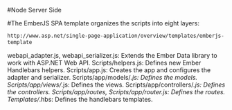 #Node Server Side


#The EmberJS SPA template organizes the scripts into eight layers:
```html
http://www.asp.net/single-page-application/overview/templates/emberjs-
template
```

webapi_adapter.js, webapi_serializer.js: Extends the Ember Data library to work with ASP.NET Web API.
Scripts/helpers.js: Defines new Ember Handlebars helpers.
Scripts/app.js: Creates the app and configures the adapter and serializer.
Scripts/app/models/*.js: Defines the models.
Scripts/app/views/*.js: Defines the views.
Scripts/app/controllers/*.js: Defines the controllers.
Scripts/app/routes, Scripts/app/router.js: Defines the routes.
Templates/*.hbs: Defines the handlebars templates.

